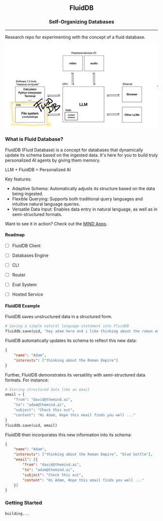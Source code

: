 <h2 align="center">
  FluidDB
</h2>
<h3 align="center">
  Self-Organizing Databases
</h3>

---
Research repo for experimenting with the concept of a fluid database.

![llm-os](./assets/llm-os.jpeg)

### What is Fluid Database?

FluidDB (Fluid Database) is a concept for databases that dynamically update its schema based on the ingested data.
It's here for you to build truly personalized AI agents by giving them memory.

LLM + FluidDB = Personalized AI


Key features:
- Adaptive Schema: Automatically adjusts its structure based on the data being ingested.
- Flexible Querying: Supports both traditional query languages and intuitive natural language queries.
- Versatile Data Input: Enables data entry in natural language, as well as in semi-structured formats.


Want to see it in action? Check out the [MIND Apps](https://themind.ai/).

#### Roadmap

- [ ] FluidDB Client
- [ ] Databases Engine
- [ ] CLI
- [ ] Router
- [ ] Eval System
- [ ] Hosted Service


#### FluidDB Example

FluidDB saves unstructured data in a structured form.
```py
# Saving a simple natural language statement into FluidDB
fluiddb.save(uid, "hey adam here and i like thinking about the roman empire")
```
FluidDB automatically updates its schema to reflect this new data:
```json
{
    "name": "Adam",
    "interests": ["thinking about the Roman Empire"]
}
```

Further, FluidDB demonstrates its versatility with semi-structured data formats. For instance:

```py
# Storing structured data like an email
email = {
    "from": "david@themind.ai",
    "to": "adam@themind.ai",
    "subject": "Check this out",
    "content": "Hi Adam, Hope this email finds you well ..."
}
fluiddb.save(uid, email)
```
FluidDB then incorporates this new information into its schema:
```json
{
    "name": "Adam",
    "interests": ["thinking about the Roman Empire", "blue bottle"],
    "email": [{
        "from": "david@themind.ai",
        "to": "adam@themind.ai",
        "subject": "Check this out",
        "content": "Hi Adam, Hope this email finds you well ..."
    }]
}
```

### Getting Started

```bash
building...
```

